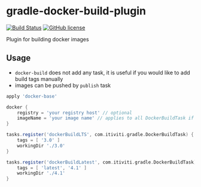 # gradle-docker-build-plugin
[![Build Status](https://travis-ci.org/Itiviti/gradle-docker-build-plugin.svg?branch=master)](https://travis-ci.org/Itiviti/gradle-docker-build-plugin)  [![GitHub license](https://img.shields.io/github/license/Itiviti/gradle-opencover-plugin.svg)](http://www.apache.org/licenses/LICENSE-2.0)

Plugin for building docker images

## Usage
* `docker-build` does not add any task, it is useful if you would like to add build tags manually
* images can be pushed by `publish` task

```groovy
apply 'docker-base'

docker {
    registry = 'your registry host' // optional
    imageName = 'your image name' // applies to all DockerBuildTask if set
}

tasks.register('dockerBuildLTS', com.itiviti.gradle.DockerBuildTask) {
    tags = [ '3.0' ]
    workingDir './3.0'
}

tasks.register('dockerBuildLatest', com.itiviti.gradle.DockerBuildTask) {
    tags = [ 'latest', '4.1' ]
    workingDir './4.1'
}
```